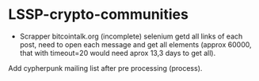 # LSSP-crypto-communities

- Scrapper bitcointalk.org (incomplete) selenium getd all links of each post, need to open each message and get all elements (approx 60000, that with timeout=20 would need aprox 13,3 days to get all). 


Add cypherpunk mailing list after pre processing (process).
